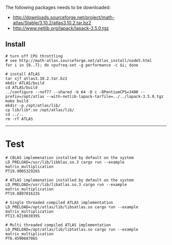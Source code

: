 The following packages needs to be downloaded:
* http://downloads.sourceforge.net/project/math-atlas/Stable/3.10.2/atlas3.10.2.tar.bz2
* http://www.netlib.org/lapack/lapack-3.5.0.tgz

Install
-------

```
# turn off CPU throttling
# see http://math-atlas.sourceforge.net/atlas_install/node5.html
for i in {0..7}; do cpufreq-set -g performance -c $i; done

# install ATLAS
tar xjf atlas3.10.2.tar.bz2
mkdir ATLAS/build
cd ATLAS/build
../configure --nof77 --shared -b 64 -D c -DPentiumCPS=3400 --prefix=/opt/atlas --with-netlib-lapack-tarfile=../../lapack-3.5.0.tgz
make build
mkdir -p /opt/atlas/lib/
cp lib/lib*.so /opt/atlas/lib/
cd ../..
rm -rf ATLAS
```

---

# Test

```
# CBLAS implemenation installed by default on the system
LD_PRELOAD=/usr/lib/libblas.so.3 cargo run --example matrix_multiplication
PT19.900532926S

# ATLAS implemenation installed by default on the system
LD_PRELOAD=/usr/lib/libatlas.so.3 cargo run --example matrix_multiplication
PT19.889701623S

# Single threaded compiled ATLAS implementation
LD_PRELOAD=/opt/atlas/lib/libsatlas.so cargo run --example matrix_multiplication
PT13.021963039S

# Multi threaded compiled ATLAS implementation
LD_PRELOAD=/opt/atlas/lib/libtatlas.so cargo run --example matrix_multiplication
PT6.459068706S
```
